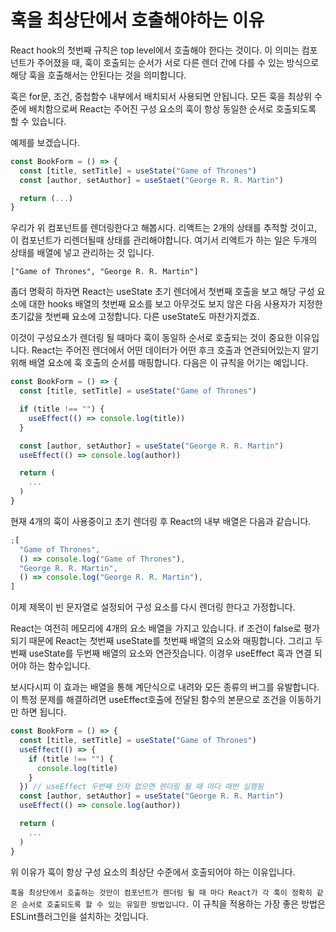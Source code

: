 # 훅을 최상단에서 호출해야하는 이유

React hook의 첫번째 규칙은 top level에서 호출해야 한다는 것이다. 이 의미는 컴포넌트가 주어졌을 때, 훅이 호출되는 순서가 서로 다른 렌더 간에 다를 수 있는 방식으로 해당 훅을 호출해서는 안된다는 것을 의미합니다.

훅은 for문, 조건, 중첩함수 내부에서 배치되서 사용되면 안됩니다.
모든 훅을 최상위 수준에 배치함으로써 React는 주어진 구성 요소의 훅이 항상 동일한 순서로 호출되도록 할 수 있습니다.

예제를 보겠습니다.

```js
const BookForm = () => {
  const [title, setTitle] = useState("Game of Thrones")
  const [author, setAuthor] = useStaet("George R. R. Martin")

  return (...)
}
```

우리가 위 컴포넌트를 렌더링한다고 해봅시다. 리액트는 2개의 상태를 추적할 것이고, 이 컴포넌트가 리렌더될때 상태를 관리해야합니다. 여기서 리액트가 하는 일은 두개의 상태를 배열에 넣고 관리하는 것 입니다.

```
["Game of Thrones", "George R. R. Martin"]
```

좀더 명확히 하자면 React는 useState 초기 렌더에서 첫번째 호출을 보고 해당 구성 요소에 대한 hooks 배열의 첫번째 요소를 보고 아무것도 보지 않은 다음 사용자가 지정한 초기값을 첫번째 요소에 고정합니다. 다른 useState도 마찬가지겠죠.

이것이 구성요소가 렌더링 될 때마다 훅이 동일하 순서로 호출되는 것이 중요한 이유입니다. React는 주어진 렌더에서 어떤 데이터가 어떤 후크 호출과 연관되어있는지 알기 위해 배열 요소에 훅 호출의 순서를 매핑합니다. 다음은 이 규칙을 어기는 예입니다.

```js
const BookForm = () => {
  const [title, setTitle] = useState("Game of Thrones")

  if (title !== "") {
    useEffect(() => console.log(title))
  }

  const [author, setAuthor] = useState("George R. R. Martin")
  useEffect(() => console.log(author))

  return (
    ...
  )
}
```

현재 4개의 훅이 사용중이고 초기 렌더링 후 React의 내부 배열은 다음과 같습니다.

```js
;[
  "Game of Thrones",
  () => console.log("Game of Thrones"),
  "George R. R. Martin",
  () => console.log("George R. R. Martin"),
]
```

이제 제목이 빈 문자열로 설정되어 구성 요소를 다시 렌더링 한다고 가정합니다.

React는 여전히 메모리에 4개의 요소 배열을 가지고 있습니다. if 조건이 false로 평가 되기 때문에 React는 첫번째 useState를 첫번째 배열의 요소와 매핑합니다. 그리고 두번째 useState를 두번째 배열의 요소와 연관짓습니다. 이경우 useEffect 훅과 연결 되어야 하는 함수입니다.

보시다시피 이 효과는 배열을 통해 계단식으로 내려와 모든 종류의 버그를 유발합니다.
이 특정 문제를 해결하려면 useEffect호출에 전달된 함수의 본문으로 조건을 이동하기만 하면 됩니다.

```js
const BookForm = () => {
  const [title, setTitle] = useState("Game of Thrones")
  useEffect(() => {
    if (title !== "") {
      console.log(title)
    }
  }) // useEffect 두번째 인자 없으면 렌더링 될 때 마다 매번 실행됨
  const [author, setAuthor] = useState("George R. R. Martin")
  useEffect(() => console.log(author))

  return (
    ...
  )
}
```

위 이유가 훅이 항상 구성 요소의 최상단 수준에서 호출되어야 하는 이유입니다.

`훅을 최상단에서 호출하는 것만이 컴포넌트가 렌더링 될 때 마다 React가 각 훅이 정확히 같은 순서로 호출되도록 할 수 있는 유일한 방법입니다.`
이 규칙을 적용하는 가장 좋은 방법은 ESLint플러그인을 설치하는 것입니다.
